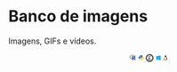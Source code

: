 # Banco de imagens

Imagens, GIFs e vídeos.

<p align="center">
<img src="Imagens_logo_repositorio.png" alt="Drawing" style="width:70px;"/>
</p>
